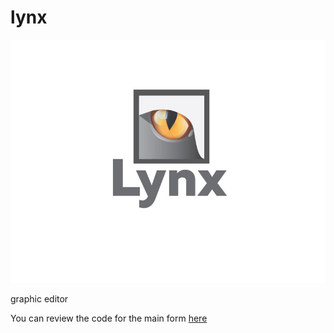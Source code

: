 # lynx
![alt text](https://github.com/reigncraving/lynx/blob/master/Lynx/Resources/Lynx-logo.jpg)



graphic editor




You can review the code for the main form [here](https://github.com/reigncraving/lynx/blob/master/Lynx/LynxForm.cs)
